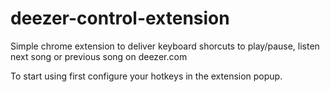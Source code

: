 # deezer-control-extension
Simple chrome extension to deliver keyboard shorcuts to play/pause, listen next song or previous song on deezer.com

To start using first configure your hotkeys in the extension popup.
